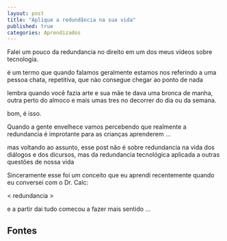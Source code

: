 ```yaml
---
layout: post
title: "Aplique a redundância na sua vida"
published: true
categories: Aprendizados
---
```


Falei um pouco da redundancia no direito em um dos meus vídeos sobre tecnologia. 

é um termo que quando falamos geralmente estamos nos referindo a uma pessoa chata, repetitiva, que nào consegue chegar ao ponto de nada 

lembra quando você fazia arte e sua mãe te dava uma bronca de manha, outra perto do almoco e mais umas tres no decorrer do dia ou da semana. 

bom, é isso. 

Quando a gente envelhece vamos percebendo que realmente a redundancia é improtante para as crianças aprenderem ... 

mas voltando ao assunto, esse post não é sobre redundancia na vida dos diálogos e dos dicursos, mas da redundancia tecnológica aplicada a outras questões de nossa vida 

Sinceramente esse foi um conceito que eu aprendi recentemente quando eu conversei com o Dr. Calc: 

< redundancia >

e a partir dai tudo comecou a fazer mais sentido ... 


## Fontes 
